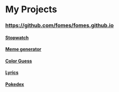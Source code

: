 # My Projects 
### https://github.com/fomes/fomes.github.io

#### [Stopwatch](https://fomes.github.io/stopwatch)

#### [Meme generator](https://fomes.github.io/meme.generator)

#### [Color Guess](https://fomes.github.io/color.guess)

#### [Lyrics](https://fomes.github.io/lyrics)

#### [Pokedex](https://fomes.github.io/pokedex/)
